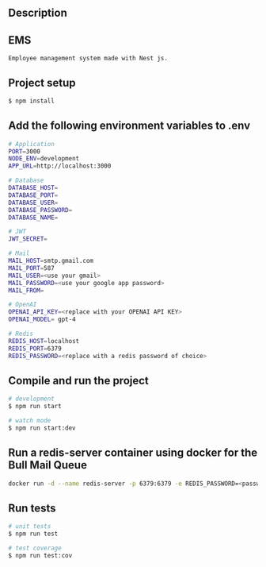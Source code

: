 

## Description

## EMS
```
Employee management system made with Nest js.
```

## Project setup

```bash
$ npm install
```
## Add the following environment variables to .env
```bash
# Application
PORT=3000
NODE_ENV=development
APP_URL=http://localhost:3000

# Database
DATABASE_HOST=
DATABASE_PORT=
DATABASE_USER=
DATABASE_PASSWORD=
DATABASE_NAME=

# JWT
JWT_SECRET=

# Mail
MAIL_HOST=smtp.gmail.com
MAIL_PORT=587
MAIL_USER=<use your gmail>
MAIL_PASSWORD=<use your google app password>
MAIL_FROM=

# OpenAI
OPENAI_API_KEY=<replace with your OPENAI API KEY>
OPENAI_MODEL= gpt-4

# Redis
REDIS_HOST=localhost
REDIS_PORT=6379
REDIS_PASSWORD=<replace with a redis password of choice>

```
## Compile and run the project

```bash
# development
$ npm run start

# watch mode
$ npm run start:dev
```
## Run a redis-server container using docker for the Bull Mail Queue

```bash
docker run -d --name redis-server -p 6379:6379 -e REDIS_PASSWORD=<password> redis redis-server --requirepass <password>
```

## Run tests

```bash
# unit tests
$ npm run test

# test coverage
$ npm run test:cov
```

